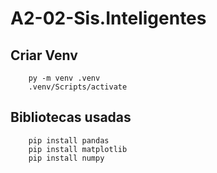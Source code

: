 # A2-02-Sis.Inteligentes

## Criar Venv
``` shell
    py -m venv .venv
    .venv/Scripts/activate
```

## Bibliotecas usadas
``` shell
    pip install pandas
    pip install matplotlib
    pip install numpy 
```
